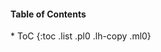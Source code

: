 <aside markdown="1" class="pa3 br3 f5">
<h4 class="mt0">Table of Contents</h4>
* ToC
{:toc .list .pl0 .lh-copy .ml0}
</aside>
